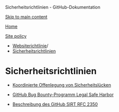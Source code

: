 Sicherheitsrichtlinien - GitHub-Dokumentation

[Skip to main content](#main-content)

[Home](/de)

[Site policy](/de/site-policy)

* [Websiterichtlinie](/de/site-policy)/
* [Sicherheitsrichtlinien](/de/site-policy/security-policies)

Sicherheitsrichtlinien
==========

* [Koordinierte Offenlegung von Sicherheitslücken](/de/site-policy/security-policies/coordinated-disclosure-of-security-vulnerabilities)

* [GitHub Bug Bounty-Programm Legal Safe Harbor](/de/site-policy/security-policies/github-bug-bounty-program-legal-safe-harbor)

* [Beschreibung des GitHub SIRT RFC 2350](/de/site-policy/security-policies/github-sirt-description-rfc-2350)
